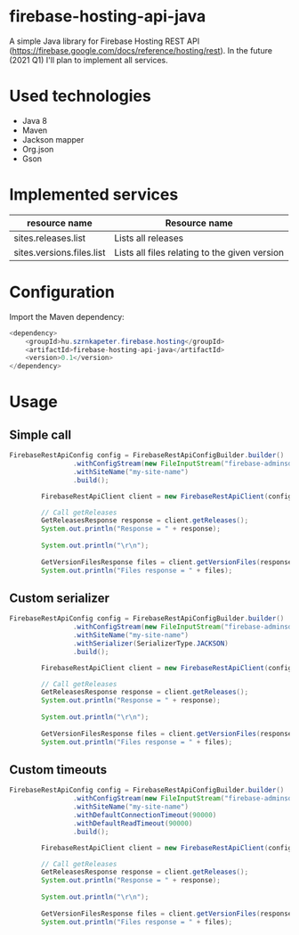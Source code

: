 # firebase-hosting-api-java
A simple Java library for Firebase Hosting REST API (https://firebase.google.com/docs/reference/hosting/rest). In the future (2021 Q1) I'll plan to implement all services.

# Used technologies

- Java 8
- Maven
- Jackson mapper
- Org.json
- Gson

# Implemented services

| resource name             | Resource name                                 |
| ------------------------- | --------------------------------------------- |
| sites.releases.list       | Lists all releases                            |
| sites.versions.files.list | Lists all files relating to the given version |

# Configuration

Import the Maven dependency:

```java
<dependency>
	<groupId>hu.szrnkapeter.firebase.hosting</groupId>
	<artifactId>firebase-hosting-api-java</artifactId>
	<version>0.1</version>
</dependency>
```

# Usage

## Simple call

```java
FirebaseRestApiConfig config = FirebaseRestApiConfigBuilder.builder()
				.withConfigStream(new FileInputStream("firebase-adminsdk.json"))
				.withSiteName("my-site-name")
    			.build();

		FirebaseRestApiClient client = new FirebaseRestApiClient(config);

		// Call getReleases
		GetReleasesResponse response = client.getReleases();
		System.out.println("Response = " + response);
		
		System.out.println("\r\n");
		
		GetVersionFilesResponse files = client.getVersionFiles(response.getReleases().get(0).getVersion().getName());
		System.out.println("Files response = " + files);
```

## Custom serializer

```java
FirebaseRestApiConfig config = FirebaseRestApiConfigBuilder.builder()
				.withConfigStream(new FileInputStream("firebase-adminsdk.json"))
				.withSiteName("my-site-name")
    			.withSerializer(SerializerType.JACKSON)
    			.build();

		FirebaseRestApiClient client = new FirebaseRestApiClient(config);

		// Call getReleases
		GetReleasesResponse response = client.getReleases();
		System.out.println("Response = " + response);
		
		System.out.println("\r\n");
		
		GetVersionFilesResponse files = client.getVersionFiles(response.getReleases().get(0).getVersion().getName());
		System.out.println("Files response = " + files);
```

## Custom timeouts

```java
FirebaseRestApiConfig config = FirebaseRestApiConfigBuilder.builder()
				.withConfigStream(new FileInputStream("firebase-adminsdk.json"))
				.withSiteName("my-site-name")
    			.withDefaultConnectionTimeout(90000)
				.withDefaultReadTimeout(90000)
    			.build();

		FirebaseRestApiClient client = new FirebaseRestApiClient(config);

		// Call getReleases
		GetReleasesResponse response = client.getReleases();
		System.out.println("Response = " + response);
		
		System.out.println("\r\n");
		
		GetVersionFilesResponse files = client.getVersionFiles(response.getReleases().get(0).getVersion().getName());
		System.out.println("Files response = " + files);
```
